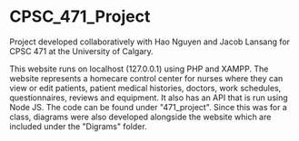 # CPSC_471_Project
Project developed collaboratively with Hao Nguyen and Jacob Lansang for CPSC 471 at the University of Calgary.

This website runs on localhost (127.0.0.1) using PHP and XAMPP. The website represents a homecare control center for nurses where they can view or edit patients, patient medical histories, doctors, work schedules, questionnaires, reviews and equipment. It also has an API that is run using Node JS. The code can be found under "471_project". Since this was for a class, diagrams were also developed alongside the website which are included under the "Digrams" folder.
